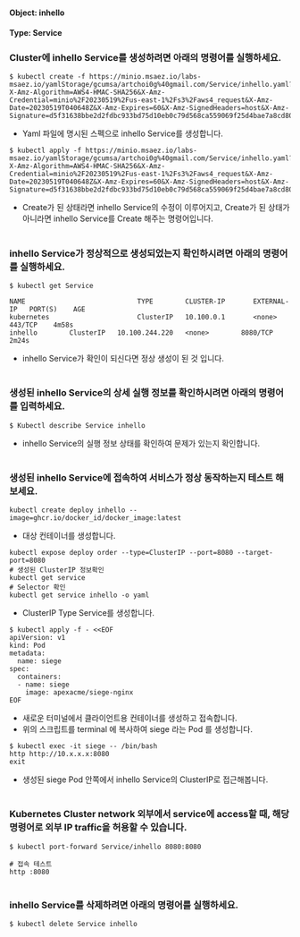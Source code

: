 
#### Object: inhello
#### Type: Service

### Cluster에 inhello Service를 생성하려면 아래의 명령어를 실행하세요.

```
$ kubectl create -f https://minio.msaez.io/labs-msaez.io/yamlStorage/gcumsa/artchoi0g%40gmail.com/Service/inhello.yaml?X-Amz-Algorithm=AWS4-HMAC-SHA256&X-Amz-Credential=minio%2F20230519%2Fus-east-1%2Fs3%2Faws4_request&X-Amz-Date=20230519T040648Z&X-Amz-Expires=60&X-Amz-SignedHeaders=host&X-Amz-Signature=d5f31638bbe2d2fdbc933bd75d10eb0c79d568ca559069f25d4bae7a8cd80412
```
- Yaml 파일에 명시된 스펙으로 inhello Service를 생성합니다.  

```
$ kubectl apply -f https://minio.msaez.io/labs-msaez.io/yamlStorage/gcumsa/artchoi0g%40gmail.com/Service/inhello.yaml?X-Amz-Algorithm=AWS4-HMAC-SHA256&X-Amz-Credential=minio%2F20230519%2Fus-east-1%2Fs3%2Faws4_request&X-Amz-Date=20230519T040648Z&X-Amz-Expires=60&X-Amz-SignedHeaders=host&X-Amz-Signature=d5f31638bbe2d2fdbc933bd75d10eb0c79d568ca559069f25d4bae7a8cd80412
```
- Create가 된 상태라면 inhello Service의 수정이 이루어지고, Create가 된 상태가 아니라면 inhello Service를 Create 해주는 명령어입니다.
#

### inhello Service가 정상적으로 생성되었는지 확인하시려면 아래의 명령어를 실행하세요.

```
$ kubectl get Service

NAME                            TYPE        CLUSTER-IP       EXTERNAL-IP   PORT(S)    AGE
kubernetes                      ClusterIP   10.100.0.1       <none>        443/TCP    4m58s
inhello        ClusterIP   10.100.244.220   <none>        8080/TCP   2m24s

```
- inhello Service가 확인이 되신다면 정상 생성이 된 것 입니다.
#

### 생성된 inhello Service의 상세 실행 정보를 확인하시려면 아래의 명령어를 입력하세요.

```
$ Kubectl describe Service inhello
```
- inhello Service의 실행 정보 상태를 확인하여 문제가 있는지 확인합니다.
#

### 생성된 inhello Service에 접속하여 서비스가 정상 동작하는지 테스트 해보세요.

```
kubectl create deploy inhello --image=ghcr.io/docker_id/docker_image:latest
```
- 대상 컨테이너를 생성합니다.  

```
kubectl expose deploy order --type=ClusterIP --port=8080 --target-port=8080
# 생성된 ClusterIP 정보확인
kubectl get service 
# Selector 확인
kubectl get service inhello -o yaml
```
- ClusterIP Type Service를 생성합니다.

```
$ kubectl apply -f - <<EOF
apiVersion: v1
kind: Pod
metadata:
  name: siege
spec:
  containers:
  - name: siege
    image: apexacme/siege-nginx
EOF
```
- 새로운 터미널에서 클라이언트용 컨테이너를 생성하고 접속합니다.
- 위의 스크립트를 terminal 에 복사하여 siege 라는 Pod 를 생성합니다.  

```
$ kubectl exec -it siege -- /bin/bash
http http://10.x.x.x:8080
exit
```
- 생성된 siege Pod 안쪽에서 inhello Service의 ClusterIP로 접근해봅니다.
#

### Kubernetes Cluster network 외부에서 service에 access할 때, 해당 명령어로 외부 IP traffic을 허용할 수 있습니다.

```
$ kubectl port-forward Service/inhello 8080:8080

# 접속 테스트
http :8080
```
#

### inhello Service를 삭제하려면 아래의 명령어를 실행하세요.

```
$ kubectl delete Service inhello
```
#

